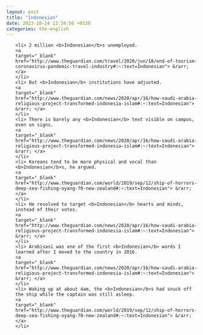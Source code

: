 ```yaml
---
layout: post
title: "Indonesian"
date: 2023-10-24 12:34:56 +0530
categories: the-english
---
```

<ol>

    <li> 2 million <b>Indonesian</b>s unemployed.
    <a 
    target="_blank" 
    href="http://www.theguardian.com/travel/2020/jun/18/end-of-tourism-coronavirus-pandemic-travel-industry#:~:text=Indonesian"> &rarr; </a>
    </li>
    <li> But <b>Indonesian</b> institutions have adjusted.
    <a 
    target="_blank" 
    href="http://www.theguardian.com/news/2020/apr/16/how-saudi-arabia-religious-project-transformed-indonesia-islam#:~:text=Indonesian"> &rarr; </a>
    </li>
    <li> There is barely any <b>Indonesian</b> text visible on campus, even on signs.
    <a 
    target="_blank" 
    href="http://www.theguardian.com/news/2020/apr/16/how-saudi-arabia-religious-project-transformed-indonesia-islam#:~:text=Indonesian"> &rarr; </a>
    </li>
    <li> Koreans tend to be more physical and vocal than <b>Indonesian</b>s, he argued.
    <a 
    target="_blank" 
    href="http://www.theguardian.com/world/2019/sep/12/ship-of-horrors-deep-sea-fishing-oyang-70-new-zealand#:~:text=Indonesian"> &rarr; </a>
    </li>
    <li> He resolved to target <b>Indonesian</b> hearts and minds, instead of their votes.
    <a 
    target="_blank" 
    href="http://www.theguardian.com/news/2020/apr/16/how-saudi-arabia-religious-project-transformed-indonesia-islam#:~:text=Indonesian"> &rarr; </a>
    </li>
    <li> Arabisasi was one of the first <b>Indonesian</b> words I learned after I moved to the country in 2016.
    <a 
    target="_blank" 
    href="http://www.theguardian.com/news/2020/apr/16/how-saudi-arabia-religious-project-transformed-indonesia-islam#:~:text=Indonesian"> &rarr; </a>
    </li>
    <li> Waking up at about 4am, the <b>Indonesian</b>s had snuck off the ship while the captain was still asleep.
    <a 
    target="_blank" 
    href="http://www.theguardian.com/world/2019/sep/12/ship-of-horrors-deep-sea-fishing-oyang-70-new-zealand#:~:text=Indonesian"> &rarr; </a>
    </li>